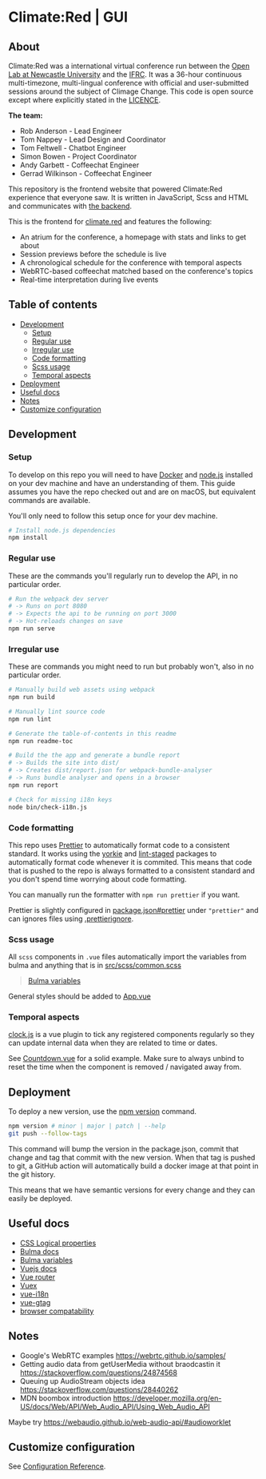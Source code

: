 # Climate:Red | GUI

## About

Climate:Red was a international virtual conference run between the [Open Lab at Newcastle University](http://openlab.ncl.ac.uk) and the [IFRC](https://ifrc.org/).
It was a 36-hour continuous multi-timezone, multi-lingual conference with official and user-submitted sessions around the subject of Climage Change.
This code is open source except where explicitly stated in the [LICENCE](/LICENCE).

**The team:**

- Rob Anderson - Lead Engineer
- Tom Nappey - Lead Design and Coordinator
- Tom Feltwell - Chatbot Engineer
- Simon Bowen - Project Coordinator
- Andy Garbett - Coffeechat Engineer
- Gerrad Wilkinson - Coffeechat Engineer

This repository is the frontend website that powered Climate:Red experience that everyone saw.
It is written in JavaScript, Scss and HTML
and communicates with [the backend](https://github.com/digitalinteraction/climatered-api).

This is the frontend for [climate.red](https://climate.red) and features the following:

- An atrium for the conference, a homepage with stats and links to get about
- Session previews before the schedule is live
- A chronological schedule for the conference with temporal aspects
- WebRTC-based coffeechat matched based on the conference's topics
- Real-time interpretation during live events

<!-- toc-head -->

## Table of contents

- [Development](#development)
  - [Setup](#setup)
  - [Regular use](#regular-use)
  - [Irregular use](#irregular-use)
  - [Code formatting](#code-formatting)
  - [Scss usage](#scss-usage)
  - [Temporal aspects](#temporal-aspects)
- [Deployment](#deployment)
- [Useful docs](#useful-docs)
- [Notes](#notes)
- [Customize configuration](#customize-configuration)

<!-- toc-tail -->

## Development

### Setup

To develop on this repo you will need to have [Docker](https://www.docker.com/) and
[node.js](https://nodejs.org) installed on your dev machine and have an understanding of them.
This guide assumes you have the repo checked out and are on macOS, but equivalent commands are available.

You'll only need to follow this setup once for your dev machine.

```bash
# Install node.js dependencies
npm install
```

### Regular use

These are the commands you'll regularly run to develop the API, in no particular order.

```bash
# Run the webpack dev server
# -> Runs on port 8080
# -> Expects the api to be running on port 3000
# -> Hot-reloads changes on save
npm run serve
```

### Irregular use

These are commands you might need to run but probably won't, also in no particular order.

```bash
# Manually build web assets using webpack
npm run build

# Manually lint source code
npm run lint

# Generate the table-of-contents in this readme
npm run readme-toc

# Build the the app and generate a bundle report
# -> Builds the site into dist/
# -> Creates dist/report.json for webpack-bundle-analyser
# -> Runs bundle analyser and opens in a browser
npm run report

# Check for missing i18n keys
node bin/check-i18n.js
```

### Code formatting

This repo uses [Prettier](https://prettier.io/) to automatically format code to a consistent standard.
It works using the [yorkie](https://www.npmjs.com/package/yorkie)
and [lint-staged](https://www.npmjs.com/package/lint-staged) packages to
automatically format code whenever it is commited.
This means that code that is pushed to the repo is always formatted to a consistent standard
and you don't spend time worrying about code formatting.

You can manually run the formatter with `npm run prettier` if you want.

Prettier is slightly configured in [package.json#prettier](/package.json) under `"prettier"`
and can ignores files using [.prettierignore](/.prettierignore).

### Scss usage

All `scss` components in `.vue` files automatically import the variables from bulma
and anything that is in [src/scss/common.scss](/src/scss/common.scss)

> [Bulma variables](https://bulma.io/documentation/customize/variables/)

General styles should be added to [App.vue](/src/App.vue)

### Temporal aspects

[clock.js](/src/clock.js) is a vue plugin to tick any registered components regularly
so they can update internal data when they are related to time or dates.

See [Countdown.vue](/src/components/Countdown.vue) for a solid example.
Make sure to always unbind to reset the time when the component is removed
/ navigated away from.

## Deployment

To deploy a new version, use the [npm version](https://docs.npmjs.com/cli/version) command.

```bash
npm version # minor | major | patch | --help
git push --follow-tags
```

This command will bump the version in the package.json, commit that change
and tag that commit with the new version.
When that tag is pushed to git, a GitHub action will automatically
build a docker image at that point in the git history.

This means that we have semantic versions for every change
and they can easily be deployed.

## Useful docs

- [CSS Logical properties](https://developer.mozilla.org/en-US/docs/Web/CSS/CSS_Logical_Properties)
- [Bulma docs](https://bulma.io/documentation/)
- [Bulma variables](https://bulma.io/documentation/customize/variables/)
- [Vuejs docs](https://vuejs.org/)
- [Vue router](https://router.vuejs.org/)
- [Vuex](https://vuex.vuejs.org/)
- [vue-i18n](https://kazupon.github.io/vue-i18n/guide/formatting.html)
- [vue-gtag](https://matteo-gabriele.gitbook.io/vue-gtag/)
- [browser compatability](https://browsersl.ist/?q=%3E+1%25+or+last+2+versions+or+not+dead)

## Notes

- Google's WebRTC examples
  https://webrtc.github.io/samples/
- Getting audio data from getUserMedia without braodcastin it
  https://stackoverflow.com/questions/24874568
- Queuing up AudioStream objects idea
  https://stackoverflow.com/questions/28440262
- MDN boombox introduction
  https://developer.mozilla.org/en-US/docs/Web/API/Web_Audio_API/Using_Web_Audio_API

Maybe try https://webaudio.github.io/web-audio-api/#audioworklet

## Customize configuration

See [Configuration Reference](https://cli.vuejs.org/config/).
